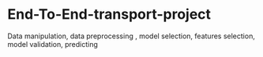 # End-To-End-transport-project
Data manipulation, data preprocessing , model selection, features selection, model validation, predicting
